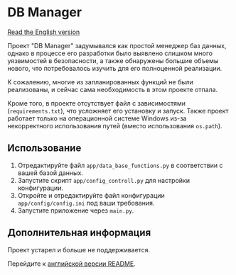# DB Manager

[Read the English version](readme.md)

Проект "DB Manager" задумывался как простой менеджер баз данных, однако в процессе его разработки было выявлено слишком много уязвимостей в безопасности, а также обнаружены большие объемы нового, что потребовалось изучить для его полноценной реализации.

К сожалению, многие из запланированных функций не были реализованы, и сейчас сама необходимость в этом проекте отпала.

Кроме того, в проекте отсутствует файл с зависимостями (`requirements.txt`), что усложняет его установку и запуск. Также проект работает только на операционной системе Windows из-за некорректного использования путей (вместо использования `os.path`).

## Использование

1. Отредактируйте файл `app/data_base_functions.py` в соответствии с вашей базой данных.
2. Запустите скрипт `app/config_controll.py` для настройки конфигурации.
3. Откройте и отредактируйте файл конфигурации `app/config/config.ini` под ваши требования.
4. Запустите приложение через `main.py`.

## Дополнительная информация

Проект устарел и больше не поддерживается.

Перейдите к [английской версии README](readme.md).
